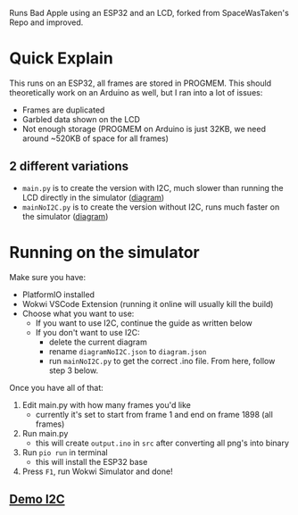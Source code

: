 Runs Bad Apple using an ESP32 and an LCD, forked from SpaceWasTaken's Repo and improved.

# Quick Explain
This runs on an ESP32, all frames are stored in PROGMEM.
This should theoretically work on an Arduino as well, but I ran into a lot of issues:
* Frames are duplicated
* Garbled data shown on the LCD
* Not enough storage (PROGMEM on Arduino is just 32KB, we need around ~520KB of space for all frames)
## 2 different variations
* `main.py` is to create the version with I2C, much slower than running the LCD directly in the simulator ([diagram](https://github.com/GangsterFox/Bad-Apple-On-ESP32-LCD/blob/main/diagram.json))
* `mainNoI2C.py` is to create the version without I2C, runs much faster on the simulator ([diagram](https://github.com/GangsterFox/Bad-Apple-On-ESP32-LCD/blob/main/diagramNoI2C.json))

# Running on the simulator
Make sure you have:
* PlatformIO installed
* Wokwi VSCode Extension (running it online will usually kill the build)
* Choose what you want to use:
    * If you want to use I2C, continue the guide as written below
    * If you don't want to use I2C: 
        * delete the current diagram
      * rename `diagramNoI2C.json` to `diagram.json` 
      * run `mainNoI2C.py` to get the correct .ino file. From here, follow step 3 below.

Once you have all of that:

1. Edit main.py with how many frames you'd like
    * currently it's set to start from frame 1 and end on frame 1898 (all frames)
2. Run main.py
    * this will create `output.ino` in `src` after converting all png's into binary
3. Run `pio run` in terminal
    * this will install the ESP32 base
4. Press `F1`, run Wokwi Simulator and done!


## [Demo I2C](https://wokwi.com/projects/401565888569363457)
